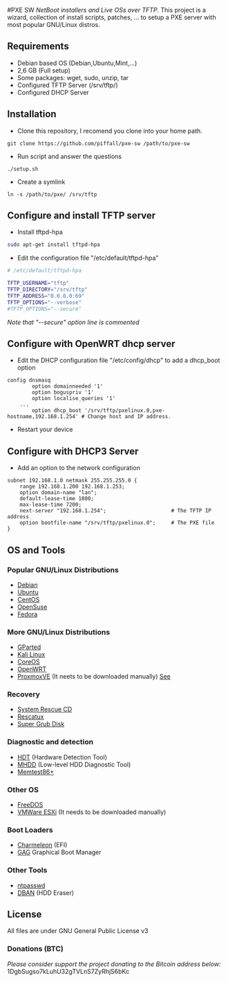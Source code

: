 #PXE SW
*NetBoot installers and Live OSs over TFTP*. This project is a wizard,
collection of install scripts, patches, ... to setup a PXE server with 
most popular GNU/Linux distros. 

## Requirements
- Debian based OS (Debian,Ubuntu,Mint,...)
- 2,6 GB (Full setup)
- Some packages: wget, sudo, unzip, tar
- Configured TFTP Server (/srv/tftp/)
- Configured DHCP Server

## Installation
- Clone this repository, I recomend you clone into your home path.
```
git clone https://github.com/piffall/pxe-sw /path/to/pxe-sw
```
- Run script and answer the questions
```
./setup.sh
```
- Create a symlink
```
ln -s /path/to/pxe/ /srv/tftp
```

## Configure and install TFTP server

- Install tftpd-hpa
```bash
sudo apt-get install tftpd-hpa
```

- Edit the configuration file "/etc/default/tftpd-hpa"
```bash
# /etc/default/tftpd-hpa

TFTP_USERNAME="tftp"
TFTP_DIRECTORY="/srv/tftp"
TFTP_ADDRESS="0.0.0.0:69"
TFTP_OPTIONS="--verbose"
#TFTP_OPTIONS="--secure"
```
*Note that "--secure" option line is commented*

## Configure with OpenWRT dhcp server

- Edit the DHCP configuration file "/etc/config/dhcp" to add a dhcp\_boot option
```
config dnsmasq
        option domainneeded '1'
        option boguspriv '1'
        option localise_queries '1'
	...
        option dhcp_boot '/srv/tftp/pxelinux.0,pxe-hostname,192.168.1.254' # Change host and IP address.
```
- Restart your device

## Configure with DHCP3 Server

- Add an option to the network configuration
```
subnet 192.168.1.0 netmask 255.255.255.0 {
	range 192.168.1.200 192.168.1.253;
	option domain-name "lan";
	default-lease-time 1800;
	max-lease-time 7200;
	next-server "192.168.1.254";                     # The TFTP IP address
	option bootfile-name "/srv/tftp/pxelinux.0";     # The PXE file
}
```

## OS and Tools

### Popular GNU/Linux Distributions
- [Debian](http://www.debian.org)
- [Ubuntu](http://www.ubuntu.com)
- [CentOS](https://www.centos.org)
- [OpenSuse](https://www.opensuse.org)
- [Fedora](https://getfedora.org/)

### More GNU/Linux Distributions
- [GParted](https://gparted.org/)
- [Kali Linux](https://www.kali.org/)
- [CoreOS](https://coreos.com)
- [OpenWRT](https://openwrt.org/)
- [ProxmoxVE](https://proxmox.com/) (It neets to be downloaded manually) [See](https://github.com/morph027/pve-iso-2-pxe)

### Recovery
- [System Rescue CD](http://www.sysresccd.org)
- [Rescatux](http://www.supergrubdisk.org/rescatux/)
- [Super Grub Disk](http://www.supergrubdisk.org/super-grub2-disk/)

### Diagnostic and detection
- [HDT](http://hdt-project.org) (Hardware Detection Tool)
- [MHDD](http://hddguru.com/software/2005.10.02-MHDD/) (Low-level HDD Diagnostic Tool)
- [Memtest86+](http://www.memtest.org/)

### Other OS
- [FreeDOS](http://www.freedos.org/)
- [VMWare ESXi](https://my.vmware.com/web/vmware/evalcenter?p=free-esxi6) (It needs to be downloaded manually)

### Boot Loaders
- [Charmeleon](http://chameleon.osx86.hu/) (EFI)
- [GAG](http://gag.sourceforge.net/) Graphical Boot Manager

### Other Tools
- [ntpasswd](http://pogostick.net/~pnh/ntpasswd/)
- [DBAN](http://www.dban.org/) (HDD Eraser)

## License
All files are under GNU General Public License v3

### Donations (BTC)
*Please consider support the project donating to the Bitcoin address below:*
1DgbSugso7kLuhU32gTVLnS7ZyRhjS6bKc
